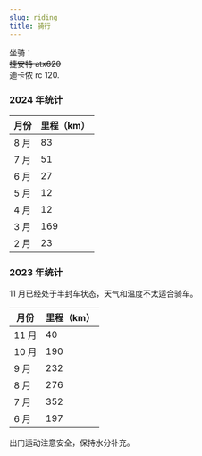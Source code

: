 ```yaml
---
slug: riding
title: 骑行
---
```


坐骑：  
~~捷安特 atx620~~   
迪卡侬 rc 120.

### 2024 年统计

| 月份 | 里程（km） |
| ---- | ---------- |
| 8 月 | 83         |
| 7 月 | 51         |
| 6 月 | 27         |
| 5 月 | 12         |
| 4 月 | 12         |
| 3 月 | 169        |
| 2 月 | 23         |


### 2023 年统计

11 月已经处于半封车状态，天气和温度不太适合骑车。

| 月份   | 里程（km） |
| ------ | ---------- |
| 11 月  | 40         |
| 10 月  | 190        |
| 9 月   | 232        |
| 8 月   | 276        |
| 7 月   | 352        |
| 6 月   | 197        |

出门运动注意安全，保持水分补充。
